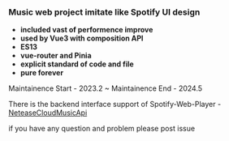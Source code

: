 ### Music web project imitate like Spotify UI design

- **included vast of performence improve**
- **used by Vue3 with composition API**
- **ES13**
- **vue-router and Pinia**
- **explicit standard of code and file**
- **pure forever**

Maintainence Start - 2023.2 ~ Maintainence End - 2024.5

There is the backend interface support of Spotify-Web-Player - [NeteaseCloudMusicApi](https://github.com/Binaryify/NeteaseCloudMusicApi)

if you have any question and problem please post issue
